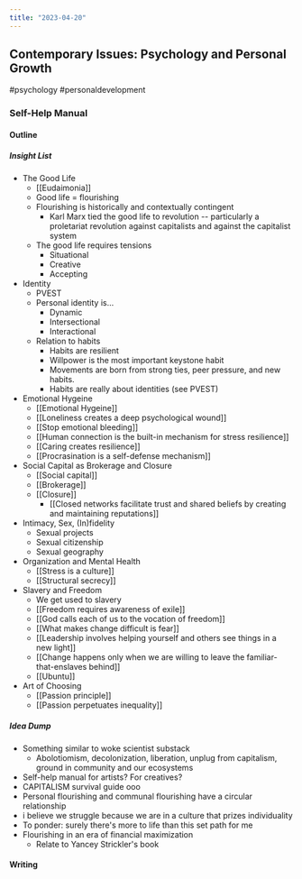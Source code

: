 ```yaml
---
title: "2023-04-20"
---
```

## Contemporary Issues: Psychology and Personal Growth
#psychology #personaldevelopment 
### Self-Help Manual
#### Outline
##### Insight List
- The Good Life
	- [[Eudaimonia]]
	- Good life = flourishing
	- Flourishing is historically and contextually contingent
		- Karl Marx tied the good life to revolution -- particularly a proletariat revolution against capitalists and against the capitalist system
	- The good life requires tensions
		- Situational
		- Creative
		- Accepting
- Identity
	- PVEST
	- Personal identity is...
		- Dynamic
		- Intersectional
		- Interactional
	- Relation to habits
		- Habits are resilient
		- Willpower is the most important keystone habit
		-   Movements are born from strong ties, peer pressure, and new habits.
		- Habits are really about identities (see PVEST)
- Emotional Hygeine
	- [[Emotional Hygeine]]
	- [[Loneliness creates a deep psychological wound]]
	- [[Stop emotional bleeding]]
	- [[Human connection is the built-in mechanism for stress resilience]]
	- [[Caring creates resilience]]
	- [[Procrasination is a self-defense mechanism]]
- Social Capital as Brokerage and Closure
	- [[Social capital]]
	- [[Brokerage]]
	- [[Closure]]
		- [[Closed networks facilitate trust and shared beliefs by creating and maintaining reputations]]
- Intimacy, Sex, (In)fidelity
	- Sexual projects
	- Sexual citizenship
	- Sexual geography
- Organization and Mental Health
	- [[Stress is a culture]]
	- [[Structural secrecy]]
- Slavery and Freedom
	- We get used to slavery
	- [[Freedom requires awareness of exile]]
	- [[God calls each of us to the vocation of freedom]]
	- [[What makes change difficult is fear]]
	- [[Leadership involves helping yourself and others see things in a new light]]
	- [[Change happens only when we are willing to leave the familiar-that-enslaves behind]]
	- [[Ubuntu]]
- Art of Choosing
	- [[Passion principle]]
	- [[Passion perpetuates inequality]]

##### Idea Dump
- Something similar to woke scientist substack
	- Abolotiomism, decolonization, liberation, unplug from capitalism, ground in community and our ecosystems
- Self-help manual for artists? For creatives?
- CAPITALISM survival guide ooo
- Personal flourishing and communal flourishing have a circular relationship
- i believe we struggle because we are in a culture that prizes individuality
- To ponder: surely there's more to life than this set path for me
- Flourishing in an era of financial maximization
	- Relate to Yancey Strickler's book


#### Writing